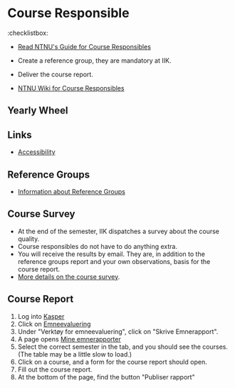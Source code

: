 
# Course Responsible





:checklistbox: 
* [Read NTNU's Guide for Course Responsibles](https://innsida.ntnu.no/emneansvarlig)
* Create a reference group, they are mandatory at IIK.
* Deliver the course report.



* [NTNU Wiki for Course Responsibles](https://innsida.ntnu.no/emneansvarlig)


## Yearly Wheel


## Links

* [Accessibility](https://i.ntnu.no/wiki/-/wiki/Norsk/Forelese+for+studenter+med+funksjonsnedsettelse)




## Reference Groups

* [Information about Reference Groups](https://edu.iik.ntnu.no/referansegruppe.html) 



## Course Survey

* At the end of the semester, IIK dispatches a survey about the course quality. 
* Course responsibles do not have to do anything extra.
* You will receive the results by email. They are, in addition to the reference groups report and your own observations, basis for the course report.
* [More details on the course survey](emneundersøkelse.html).


## Course Report


1. Log into [Kasper](https://studntnu.sharepoint.com/sites/studieplanlegging)
2. Click on [Emneevaluering](https://studntnu.sharepoint.com/sites/studieplanlegging/SitePages/Startside-emne.aspx)
3. Under "Verktøy for emneevaluering", click on "Skrive Emnerapport".
4. A page opens [Mine emnerapporter](https://studntnu.sharepoint.com/sites/studieplanlegging/SitePages/Mine-emnerapporter.aspx)
5. Select the correct semester in the tab, and you should see the courses. (The table may be a little slow to load.)
6. Click on a course, and a form for the course report should open. 
7. Fill out the course report. 
8. At the bottom of the page, find the button "Publiser rapport"


